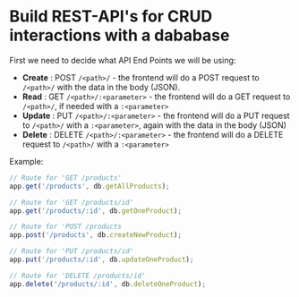 # Build REST-API's for CRUD interactions with a dababase

First we need to decide what API End Points we will be using:

* **Create** : POST `/<path>/` - the frontend will do a POST request to `/<path>/` with the data in the body (JSON). 
* **Read** : GET `/<path>/:<parameter>` - the frontend will do a GET request to `/<path>/`, if needed with a `:<parameter>`
* **Update** : PUT `/<path>/:<parameter>` - the frontend will do a PUT request to `/<path>/` with a `:<parameter>`, again with the data in the body (JSON)
* **Delete** : DELETE `/<path>/:<parameter>` - the frontend will do a DELETE request to `/<path>/` with a `:<parameter>`

Example:

```js
// Route for 'GET /products'
app.get('/products', db.getAllProducts);

// Route for 'GET /products/id'
app.get('/products/:id', db.getOneProduct);

// Route for 'POST /products
app.post('/products', db.createNewProduct);

// Route for 'PUT /products/id'
app.put('/products/:id', db.updateOneProduct);

// Route for 'DELETE /products/id'
app.delete('/products/:id', db.deleteOneProduct);
```



<!-- TODO : Uit te werken -->